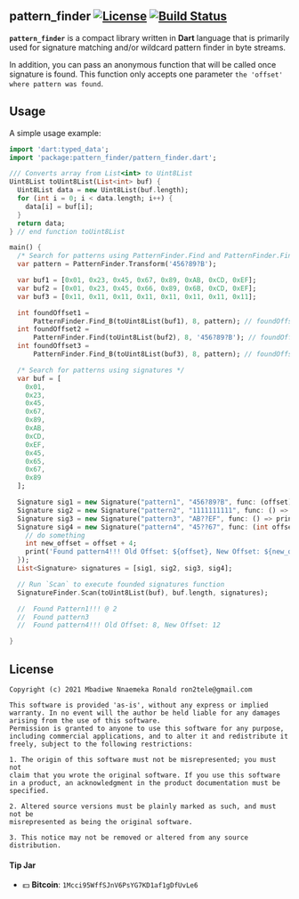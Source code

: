 ## pattern_finder [![License](https://img.shields.io/badge/license-MIT-blue.svg)](https://github.com/ron4fun/pattern_finder/blob/main/LICENSE) [![Build Status](https://travis-ci.com/ron4fun/pattern_finder.svg?branch=main)](https://travis-ci.com/ron4fun/pattern_finder)

**`pattern_finder`** is a compact library written in **Dart** language that is primarily used for signature matching and/or wildcard pattern finder in byte streams.

In addition, you can pass an anonymous function that will be called once signature is found. This function only accepts one parameter `the 'offset' where pattern was found`.

## Usage

A simple usage example:

```dart
import 'dart:typed_data';
import 'package:pattern_finder/pattern_finder.dart';

/// Converts array from List<int> to Uint8List
Uint8List toUint8List(List<int> buf) {
  Uint8List data = new Uint8List(buf.length);
  for (int i = 0; i < data.length; i++) {
    data[i] = buf[i];
  }
  return data;
} // end function toUint8List

main() {
  /* Search for patterns using PatternFinder.Find and PatternFinder.Find_B functions */
  var pattern = PatternFinder.Transform('456?89?B');

  var buf1 = [0x01, 0x23, 0x45, 0x67, 0x89, 0xAB, 0xCD, 0xEF];
  var buf2 = [0x01, 0x23, 0x45, 0x66, 0x89, 0x6B, 0xCD, 0xEF];
  var buf3 = [0x11, 0x11, 0x11, 0x11, 0x11, 0x11, 0x11, 0x11];

  int foundOffset1 =
      PatternFinder.Find_B(toUint8List(buf1), 8, pattern); // foundOffset1: 2
  int foundOffset2 =
      PatternFinder.Find(toUint8List(buf2), 8, '456?89?B'); // foundOffset2: 2
  int foundOffset3 =
      PatternFinder.Find_B(toUint8List(buf3), 8, pattern); // foundOffset3: -1

  /* Search for patterns using signatures */
  var buf = [
    0x01,
    0x23,
    0x45,
    0x67,
    0x89,
    0xAB,
    0xCD,
    0xEF,
    0x45,
    0x65,
    0x67,
    0x89
  ];

  Signature sig1 = new Signature("pattern1", "456?89?B", func: (offset) => print('Found Pattern1!!! @ ${offset}'));
  Signature sig2 = new Signature("pattern2", "1111111111", func: () => print('Will I make it?'));
  Signature sig3 = new Signature("pattern3", "AB??EF", func: () => print('Found pattern3'));
  Signature sig4 = new Signature("pattern4", "45??67", func: (int offset) {
    // do something
    int new_offset = offset + 4;
    print('Found pattern4!!! Old Offset: ${offset}, New Offset: ${new_offset}');
  });
  List<Signature> signatures = [sig1, sig2, sig3, sig4];

  // Run `Scan` to execute founded signatures function
  SignatureFinder.Scan(toUint8List(buf), buf.length, signatures);

  //  Found Pattern1!!! @ 2
  //  Found pattern3
  //  Found pattern4!!! Old Offset: 8, New Offset: 12

}
```
License
----------
    Copyright (c) 2021 Mbadiwe Nnaemeka Ronald ron2tele@gmail.com

    This software is provided 'as-is', without any express or implied
    warranty. In no event will the author be held liable for any damages
    arising from the use of this software.
    Permission is granted to anyone to use this software for any purpose,
    including commercial applications, and to alter it and redistribute it
    freely, subject to the following restrictions:
    
    1. The origin of this software must not be misrepresented; you must not
    claim that you wrote the original software. If you use this software
    in a product, an acknowledgment in the product documentation must be
    specified.
    
    2. Altered source versions must be plainly marked as such, and must not be
    misrepresented as being the original software.
    
    3. This notice may not be removed or altered from any source distribution.
        
     
#### Tip Jar
* :dollar: **Bitcoin**: `1Mcci95WffSJnV6PsYG7KD1af1gDfUvLe6`
